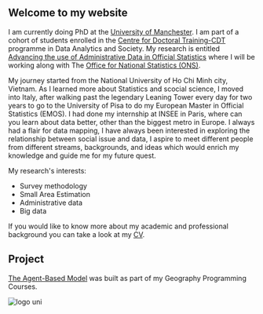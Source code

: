 ## Welcome to my website

I am currently doing PhD at the [University of Manchester](https://www.manchester.ac.uk/). I am part of a cohort of students 
enrolled in the [Centre for Doctoral Training-CDT](https://datacdt.org/) programme in Data Analytics and Society. My research 
is entitled [Advancing the use of Administrative Data in Official Statistics](phd-topic) where I will be working along with 
The [Office for National Statistics (ONS)](https://www.ons.gov.uk/).

My journey started from the National University of Ho Chi Minh city, Vietnam. As I learned more about Statistics and scocial 
science, I moved into Italy, after walking past the legendary Leaning Tower every day for two years to go to the University of 
Pisa to do my European Master in Official Statistics (EMOS).
I had done my internship at INSEE in Paris, where can you learn about data better, other than the biggest metro in Europe. I 
always had a flair for data mapping, I have always been interested in exploring the relationship between social issue and 
data, I aspire to meet different people from different streams, backgrounds, and ideas which would enrich my knowledge and
guide me for my future quest.

My research's interests:

- Survey methodology
- Small Area Estimation 
- Administrative data 
- Big data

If you would like to know more about my academic and professional background you can take a look at my [CV](CV).

## Project
[The Agent-Based Model](ABM) was built as part of my Geography Programming Courses.

![logo uni](https://user-images.githubusercontent.com/55794712/68036076-e060c400-fcbc-11e9-978d-d6e6937c3720.jpeg)

